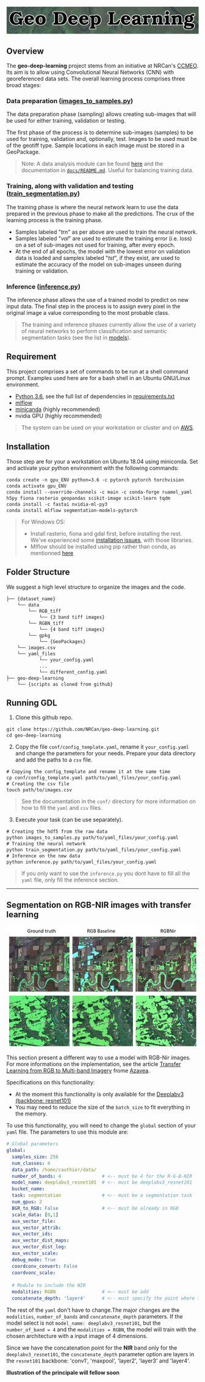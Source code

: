 
![Logo](./docs/img/logo.png)

## **Overview**

The **geo-deep-learning** project stems from an initiative at NRCan's [CCMEO](https://www.nrcan.gc.ca/earth-sciences/geomatics/10776).  Its aim is to allow using Convolutional Neural Networks (CNN) with georeferenced data sets.
The overall learning process comprises three broad stages:

### Data preparation ([images_to_samples.py](images_to_samples.py))
The data preparation phase (sampling) allows creating sub-images that will be used for either training, validation or testing.

The first phase of the process is to determine sub-images (samples) to be used for training, validation and, optionally, test.  Images to be used must be of the geotiff type.  Sample locations in each image must be stored in a GeoPackage.

> Note: A data analysis module can be found [here](./utils/data_analysis.py) and the documentation in [`docs/README.md`](./docs/README.md). Useful for balancing training data.

### Training, along with validation and testing ([train_segmentation.py](train_segmentation.py))
The training phase is where the neural network learn to use the data prepared in the previous phase to make all the predictions.
The crux of the learning process is the training phase.  

- Samples labeled "*trn*" as per above are used to train the neural network.
- Samples labeled "*val*" are used to estimate the training error (i.e. loss) on a set of sub-images not used for training, after every epoch.
- At the end of all epochs, the model with the lowest error on validation data is loaded and samples labeled "*tst*", if they exist, are used to estimate the accuracy of the model on sub-images unseen during training or validation.

### Inference ([inference.py](inference.py))
The inference phase allows the use of a trained model to predict on new input data.
The final step in the process is to assign every pixel in the original image a value corresponding to the most probable class.

> The training and inference phases currently allow the use of a variety of neural networks to perform classification and semantic segmentation tasks (see the list in [models](models/)).

## **Requirement**
This project comprises a set of commands to be run at a shell command prompt.  Examples used here are for a bash shell in an Ubuntu GNU/Linux environment.

- [Python 3.6](https://www.python.org/downloads/release/python-360/), see the full list of dependencies in [requirements.txt](requirements.txt)
- [mlflow](https://mlflow.org/)
- [minicanda](https://docs.conda.io/en/latest/miniconda.html) (highly recommended)
- nvidia GPU (highly recommended)

> The system can be used on your workstation or cluster and on [AWS](https://aws.amazon.com/).

## **Installation**
Those step are for your a workstation on Ubuntu 18.04 using miniconda.
Set and activate your python environment with the following commands:  
```shell
conda create -n gpu_ENV python=3.6 -c pytorch pytorch torchvision
conda activate gpu_ENV
conda install --override-channels -c main -c conda-forge ruamel_yaml h5py fiona rasterio geopandas scikit-image scikit-learn tqdm
conda install -c fastai nvidia-ml-py3
conda install mlflow segmentation-models-pytorch
```
> For Windows OS:
> - Install rasterio, fiona and gdal first, before installing the rest. We've experienced some [installation issues](https://github.com/conda-forge/gdal-feedstock/issues/213), with those libraries.
> - Mlflow should be installed using pip rather than conda, as mentionned [here](https://github.com/mlflow/mlflow/issues/1951)  

## **Folder Structure**
We suggest a high level structure to organize the images and the code.
```
├── {dataset_name}
    └── data
        └── RGB_tiff
            └── {3 band tiff images}
        └── RGBN_tiff
            └── {4 band tiff images}
        └── gpkg
            └── {GeoPackages}
    └── images.csv
    └── yaml_files
            └── your_config.yaml
            ...
            └── different_config.yaml
├── geo-deep-learning
    └── {scripts as cloned from github}
```


## **Running GDL**
1. Clone this github repo.
```shell
git clone https://github.com/NRCan/geo-deep-learning.git
cd geo-deep-learning
```

2. Copy the file `conf/config_template.yaml`, rename it `your_config.yaml` and change the parameters for your needs.
Prepare your data directory and add the paths to a `csv` file.
```shell
# Copying the config_template and rename it at the same time
cp conf/config_template.yaml path/to/yaml_files/your_config.yaml
# Creating the csv file
touch path/to/images.csv  
```
> See the documentation in the `conf/` directory for more information on how to fill the `yaml` and `csv` files.

3. Execute your task (can be use separately).
```shell
# Creating the hdf5 from the raw data
python images_to_samples.py path/to/yaml_files/your_config.yaml
# Training the neural network
python train_segmentation.py path/to/yaml_files/your_config.yaml
# Inference on the new data
python inference.py path/to/yaml_files/your_config.yaml
```
> If you only want to use the `inference.py` you dont have to fill all the `yaml` file, only fill the inference section.



<!-- ## Mettre des exemples de predictions obtenues sur nos jeux de donn/es -->


---

## **Segmentation on RGB-NIR images with transfer learning**

![img_rgb_nir](docs/img/rgb_nir.png)

This section present a different way to use a model with RGB-Nir images. For more informations on the implementation, see the article [Transfer Learning from RGB to Multi-band Imagery](https://www.azavea.com/blog/2019/08/30/transfer-learning-from-rgb-to-multi-band-imagery/) frome [Azavea](https://www.azavea.com/).

Specifications on this functionality:
- At the moment this functionality is only available for the [Deeplabv3 (backbone: resnet101)](https://arxiv.org/abs/1706.05587)
- You may need to reduce the size of the `batch_size` to fit everything in the memory.

To use this functionality, you will need to change the `global` section of your `yaml` file. The parameters to use this module are:
```yaml
# Global parameters
global:
  samples_size: 256
  num_classes: 4  
  data_path: /home/cauthier/data/
  number_of_bands: 4               # <-- must be 4 for the R-G-B-NIR
  model_name: deeplabv3_resnet101  # <-- must be deeplabv3_resnet101
  bucket_name:
  task: segmentation               # <-- must be a segmentation task
  num_gpus: 2
  BGR_to_RGB: False                # <-- must be already in RGB
  scale_data: [0,1]
  aux_vector_file:
  aux_vector_attrib:
  aux_vector_ids:
  aux_vector_dist_maps:
  aux_vector_dist_log:
  aux_vector_scale:
  debug_mode: True
  coordconv_convert: False
  coordvonc_scale:

  # Module to include the NIR
  modalities: RGBN                 # <-- must be add
  concatenate_depth: 'layer4'      # <-- must specify the point where the NIR will be add
```

The rest of the `yaml` don't have to change.The major changes are the `modalities`, `number_of_bands` and `concatenate_depth` parameters.
If the model select is not `model_name: deeplabv3_resnet101`, but the `number_of_band = 4` and the `modalities = RGBN`, the model will train with the chosen architecture with a input image of 4 dimensions.

Since we have the concatenation point for the **NIR** band only for the `deeplabv3_resnet101`, the `concatenate_depth` parameter option are layers in the `resnet101` backbone: 'conv1', 'maxpool', 'layer2', 'layer3' and 'layer4'.

**Illustration of the principale will fellow soon**



<!-- # Classification Task
The classification task allows images to be recognized as a whole rather than identifying the class of each pixel individually as is done in semantic segmentation.

Currently, Inception-v3 is the only model available for classification tasks in our deep learning process. Other model architectures may be added in the future.

## Models available
- [Inception-v3](https://arxiv.org/abs/1512.00567)
## Data preparation
The images used for training the model must be split into folders for training and validation samples within the ```data_path``` global parameter from the configuration file. Each of these folders must be divided into subfolders by class in a structure like ImageNet-like structure. Torchvision's ```ImageLoader``` is used as the dataset for training and thus running ```images_to_samples.py``` isn't necessary when performing classification tasks. An example of the required file structure is provided below:

```
data_path
├── trn
│   ├── grassland
│   │   ├── 103.tif
│   │   └── 99.tif
│   ├── roads
│   │   ├── 1018.tif
│   │   └── 999.tif
│   ├── trees
│   │   ├── 1.tif
│   │   └── 94.tif
│   └── water
│       ├── 100.tif
│       └── 98.tif
└── val
    ├── building
    │   └── 323955.tif
    ├── grassland
    │   ├── 323831.tif
    │   └── 323999.tif
    ├── roads
    │   └── 323859.tif
    ├── trees
    │   └── 323992.tif
    └── water
        └── 323998.tif
```


## train_classification.py
Samples in the "trn" folder are used to train the model. Samples in the  "val" folder are used to estimate the training error on a set of images not used for training.

During this phase of the classification task, a list of classes is made based on the subfolders in the trn path. The list of classes is saved in a csv file in the same folder as the trained model so that it can be referenced during the classification step.

To launch the program:
```
python train_classification.py path/to/config/file/config.yaml
```
Details on parameters used by this module:
```yaml
global:
  data_path: /path/to/data/folder   # Path to folder containing samples
  number_of_bands: 3                # Number of bands in input images
  model_name: inception             # One of unet, unetsmall, checkpointed_unet, ternausnet, or inception
  bucket_name:                      # name of the S3 bucket where data is stored. Leave blank if using local files
  task: classification              # Task to perform. Either segmentation or classification
  debug_mode: True                  # Prints detailed progress bar with sample loss, GPU stats (RAM, % of use) and information about current samples.

training:
  state_dict_path: False      # Pretrained model path as .pth.tar or .pth file. Optional.
  batch_size: 32                                # Size of each batch
  num_epochs: 150                               # Number of epochs
  learning_rate: 0.0001                         # Initial learning rate
  weight_decay: 0                               # Value for weight decay (each epoch)
  step_size: 4                                  # Apply gamma every step_size
  gamma: 0.9                                    # Multiple for learning rate decay
  dropout: False                                # (bool) Use dropout or not. Applies to certain models only.
  dropout_prob: False                           # (float) Set dropout probability, e.g. 0.5
  class_weights: [1.0, 2.0]                     # Weights to apply to each class. A value > 1.0 will apply more weights to the learning of the class.
  batch_metrics: 2                              # (int) Metrics computed every (int) batches. If left blank, will not perform metrics. If (int)=1, metrics computed on all batches.
  ignore_index: 0                               # Specifies a target value that is ignored and does not contribute to the input gradient. Default: None
  augmentation:
    rotate_limit: 45
    rotate_prob: 0.5
    hflip_prob: 0.5
```
Note: ```data_path``` must always have a value for classification tasks

Inputs:
- Tiff images in the file structure described in the Classification Task Data Preparation section

Output:
- Trained model weights
    - checkpoint.pth.tar        Corresponding to the training state where the validation loss was the lowest during the training process.
    - last_epoch.pth.tar         Corresponding to the training state after the last epoch.
- Model weights and log files are saved to: data_path / 'model' / name_of_.yaml_file.
- If running multiple tests with same data_path, a suffix containing date and time is added to directory (i.e. name of .yaml file)

Process:
- The application loads the model specified in the configuration file
- Using the hyperparameters provided in `config.yaml` , the application will try to minimize the cross entropy loss on the training and validation data
- For every epoch, the application shows the loss, accuracy, recall and f-score for both datasets (trn and val)
- The application also log the accuracy, recall and f-score for each classes of both the datasets

Loss functions:
- Cross-Entropy (standard loss functions as implemented in [torch.nn](https://pytorch.org/docs/stable/_modules/torch/nn/modules/loss.html))
- Ohem Cross Entropy. Adapted from [OCNet Repository](https://github.com/PkuRainBow/OCNet)
- [Focal Loss](https://www.kaggle.com/c/tgs-salt-identification-challenge/discussion/65938)

Optimizers:
- Adam (standard optimizer in [torch.optim](https://pytorch.org/docs/stable/optim.html))
- SGD (standard optimizer in [torch.optim](https://pytorch.org/docs/stable/optim.html)
- [Adabound/AdaboundW](https://openreview.net/forum?id=Bkg3g2R9FX)

## inference.py
The final step of a classification task is to associate a label to each image that needs to be classified. The associations will be displayed on the screen and be saved in a csv file.

The classes.csv file must be saved in the same folder as the trained model weights file.

To launch the program:
```
python inference.py path/to/config/file/config.yaml
```

Details on parameters used by this module:
```yaml
global:
  number_of_bands: 3        # Number of bands in input images
  model_name: inception     # One of unet, unetsmall, checkpointed_unet or ternausnet
  bucket_name:              # name of the S3 bucket where data is stored. Leave blank if using local files
  task: classification      # Task to perform. Either segmentation or classification
  debug_mode: True          # Prints detailed progress bar

inference:
  img_dir_or_csv_file: /path/to/csv/containing/images/list.csv                 # Directory containing all images to infer on OR CSV file with list of images
  working_folder: /path/to/folder/with/resulting/images                       # Folder where all resulting images will be written
  state_dict_path: /path/to/model/weights/for/inference/checkpoint.pth.tar    # File containing pre-trained weights
```
Inputs:
- Trained model (weights)
- csv with the list of classes used in training
- Images to be classified

Outputs:
- csv file associating each image by its file path to a label. This file also contains the class prediction vector with the classes in the same order as in classes.csv if it was generated during training.

Process:
- The process will load trained weights to the specified architecture and perform a classification task on all the images contained in the ```working_folder```.
- The full file path of the classified image, the class identified, as well as the top 5 most likely classes and their value will be displayed on the screen -->
